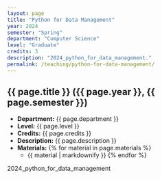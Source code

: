 ```yaml
---
layout: page
title: "Python for Data Management"
year: 2024
semester: "Spring"
department: "Computer Science"
level: "Graduate"
credits: 3
description: "2024_python_for_data_management."
permalink: /teaching/python-for-data-management/
---
```




## {{ page.title }} ({{ page.year }}, {{ page.semester }})
- **Department:** {{ page.department }}
- **Level:** {{ page.level }}
- **Credits:** {{ page.credits }}
- **Description:** {{ page.description }}
- **Materials:**
  {% for material in page.materials %}
  - {{ material | markdownify }}
  {% endfor %}


2024_python_for_data_management